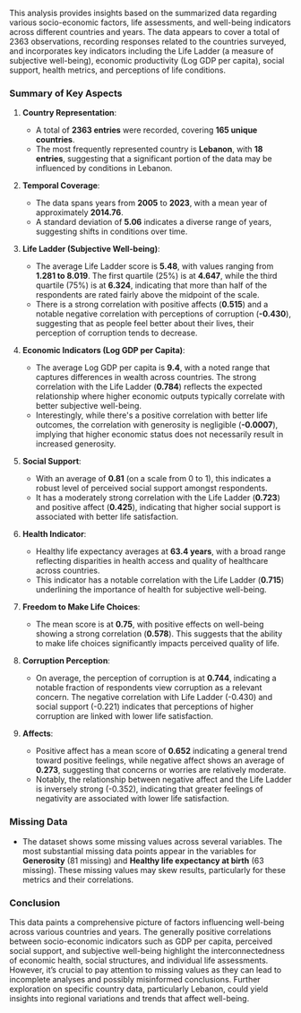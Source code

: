 This analysis provides insights based on the summarized data regarding various socio-economic factors, life assessments, and well-being indicators across different countries and years. The data appears to cover a total of 2363 observations, recording responses related to the countries surveyed, and incorporates key indicators including the Life Ladder (a measure of subjective well-being), economic productivity (Log GDP per capita), social support, health metrics, and perceptions of life conditions.

### Summary of Key Aspects 

1. **Country Representation**:
   - A total of **2363 entries** were recorded, covering **165 unique countries**.
   - The most frequently represented country is **Lebanon**, with **18 entries**, suggesting that a significant portion of the data may be influenced by conditions in Lebanon.

2. **Temporal Coverage**:
   - The data spans years from **2005** to **2023**, with a mean year of approximately **2014.76**.
   - A standard deviation of **5.06** indicates a diverse range of years, suggesting shifts in conditions over time.

3. **Life Ladder (Subjective Well-being)**:
   - The average Life Ladder score is **5.48**, with values ranging from **1.281 to 8.019**. The first quartile (25%) is at **4.647**, while the third quartile (75%) is at **6.324**, indicating that more than half of the respondents are rated fairly above the midpoint of the scale.
   - There is a strong correlation with positive affects (**0.515**) and a notable negative correlation with perceptions of corruption (**-0.430**), suggesting that as people feel better about their lives, their perception of corruption tends to decrease.

4. **Economic Indicators (Log GDP per Capita)**:
   - The average Log GDP per capita is **9.4**, with a noted range that captures differences in wealth across countries. The strong correlation with the Life Ladder (**0.784**) reflects the expected relationship where higher economic outputs typically correlate with better subjective well-being.
   - Interestingly, while there's a positive correlation with better life outcomes, the correlation with generosity is negligible (**-0.0007**), implying that higher economic status does not necessarily result in increased generosity.

5. **Social Support**:
   - With an average of **0.81** (on a scale from 0 to 1), this indicates a robust level of perceived social support amongst respondents.
   - It has a moderately strong correlation with the Life Ladder (**0.723**) and positive affect (**0.425**), indicating that higher social support is associated with better life satisfaction.

6. **Health Indicator**:
   - Healthy life expectancy averages at **63.4 years**, with a broad range reflecting disparities in health access and quality of healthcare across countries. 
   - This indicator has a notable correlation with the Life Ladder (**0.715**) underlining the importance of health for subjective well-being.

7. **Freedom to Make Life Choices**:
   - The mean score is at **0.75**, with positive effects on well-being showing a strong correlation (**0.578**). This suggests that the ability to make life choices significantly impacts perceived quality of life.

8. **Corruption Perception**:
   - On average, the perception of corruption is at **0.744**, indicating a notable fraction of respondents view corruption as a relevant concern. The negative correlation with Life Ladder (-0.430) and social support (-0.221) indicates that perceptions of higher corruption are linked with lower life satisfaction.

9. **Affects**:
   - Positive affect has a mean score of **0.652** indicating a general trend toward positive feelings, while negative affect shows an average of **0.273**, suggesting that concerns or worries are relatively moderate.
   - Notably, the relationship between negative affect and the Life Ladder is inversely strong (-0.352), indicating that greater feelings of negativity are associated with lower life satisfaction.

### Missing Data
- The dataset shows some missing values across several variables. The most substantial missing data points appear in the variables for **Generosity** (81 missing) and **Healthy life expectancy at birth** (63 missing). These missing values may skew results, particularly for these metrics and their correlations.

### Conclusion
This data paints a comprehensive picture of factors influencing well-being across various countries and years. The generally positive correlations between socio-economic indicators such as GDP per capita, perceived social support, and subjective well-being highlight the interconnectedness of economic health, social structures, and individual life assessments. However, it’s crucial to pay attention to missing values as they can lead to incomplete analyses and possibly misinformed conclusions. Further exploration on specific country data, particularly Lebanon, could yield insights into regional variations and trends that affect well-being.